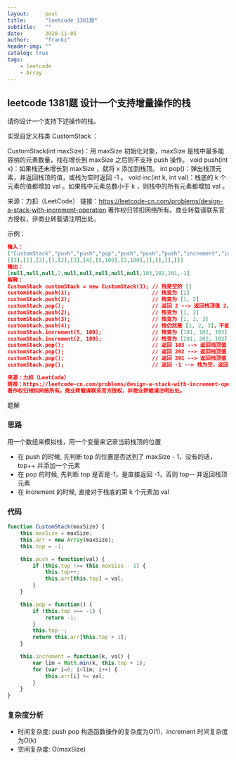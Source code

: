 ```yaml
---
layout:     post
title:      "leetcode 1381题"
subtitle:   ""
date:       2020-11-05
author:     "franki"
header-img: ""
catalog: true
tags:
    - leetcode
    - Array
---
```


## leetcode 1381题 设计一个支持增量操作的栈

请你设计一个支持下述操作的栈。

实现自定义栈类 CustomStack ：

CustomStack(int maxSize)：用 maxSize 初始化对象，maxSize 是栈中最多能容纳的元素数量，栈在增长到 maxSize 之后则不支持 push 操作。
void push(int x)：如果栈还未增长到 maxSize ，就将 x 添加到栈顶。
int pop()：弹出栈顶元素，并返回栈顶的值，或栈为空时返回 -1 。
void inc(int k, int val)：栈底的 k 个元素的值都增加 val 。如果栈中元素总数小于 k ，则栈中的所有元素都增加 val 。

来源：力扣（LeetCode）
链接：<https://leetcode-cn.com/problems/design-a-stack-with-increment-operation>
著作权归领扣网络所有。商业转载请联系官方授权，非商业转载请注明出处。

示例：

```json
输入：
["CustomStack","push","push","pop","push","push","push","increment","increment","pop","pop","pop","pop"]
[[3],[1],[2],[],[2],[3],[4],[5,100],[2,100],[],[],[],[]]
输出：
[null,null,null,2,null,null,null,null,null,103,202,201,-1]
解释：
CustomStack customStack = new CustomStack(3); // 栈是空的 []
customStack.push(1);                          // 栈变为 [1]
customStack.push(2);                          // 栈变为 [1, 2]
customStack.pop();                            // 返回 2 --> 返回栈顶值 2，栈变为 [1]
customStack.push(2);                          // 栈变为 [1, 2]
customStack.push(3);                          // 栈变为 [1, 2, 3]
customStack.push(4);                          // 栈仍然是 [1, 2, 3]，不能添加其他元素使栈大小变为 4
customStack.increment(5, 100);                // 栈变为 [101, 102, 103]
customStack.increment(2, 100);                // 栈变为 [201, 202, 103]
customStack.pop();                            // 返回 103 --> 返回栈顶值 103，栈变为 [201, 202]
customStack.pop();                            // 返回 202 --> 返回栈顶值 202，栈变为 [201]
customStack.pop();                            // 返回 201 --> 返回栈顶值 201，栈变为 []
customStack.pop();                            // 返回 -1 --> 栈为空，返回 -1

来源：力扣（LeetCode）
链接：https://leetcode-cn.com/problems/design-a-stack-with-increment-operation
著作权归领扣网络所有。商业转载请联系官方授权，非商业转载请注明出处。
```

题解

### 思路

用一个数组来模拟栈，用一个变量来记录当前栈顶的位置

- 在 push 的时候, 先判断 top 的位置是否达到了 maxSize - 1，没有的话，top++ 并添加一个元素
- 在 pop 的时候, 先判断 top 是否是-1，是直接返回 -1，否则 top-- 并返回栈顶元素
- 在 increment 的时候, 直接对于栈底的第 k 个元素加 val

### 代码

```js
function CustomStack(maxSize) {
    this.maxSize = maxSize;
    this.arr = new Array(maxSize);
    this.top = -1;

    this.push = function(val) {
        if (this.top !== this.maxSize - 1) {
            this.top++;
            this.arr[this.top] = val;
        }
    }

    this.pop = function() {
        if (this.top === -1) {
            return -1;
        }
        this.top--;
        return this.arr[this.top + 1];
    }

    this.increment = function(k, val) {
        var lim = Math.min(k, this.top + 1);
        for (var i=0; i<lim; i++) {
            this.arr[i] += val;
        }
    }
}
```

### 复杂度分析

- 时间复杂度: push pop 构造函数操作的复杂度为O(1)，increment 时间复杂度为O(k)
- 空间复杂度: O(maxSize)
